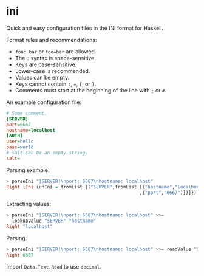 ini
=====

Quick and easy configuration files in the INI format for Haskell.

Format rules and recommendations:

* `foo: bar` or `foo=bar` are allowed.
* The `:` syntax is space-sensitive.
* Keys are case-sensitive.
* Lower-case is recommended.
* Values can be empty.
* Keys cannot contain `:`, `=`, `[`, or `]`.
* Comments must start at the beginning of the line with `;` or `#`.

An example configuration file:

``` ini
# Some comment.
[SERVER]
port=6667
hostname=localhost
[AUTH]
user=hello
pass=world
# Salt can be an empty string.
salt=
```

Parsing example:

``` haskell
> parseIni "[SERVER]\nport: 6667\nhostname: localhost"
Right (Ini {unIni = fromList [("SERVER",fromList [("hostname","localhost")
                                                 ,("port","6667")])]})
```

Extracting values:

``` haskell
> parseIni "[SERVER]\nport: 6667\nhostname: localhost" >>=
  lookupValue "SERVER" "hostname"
Right "localhost"
```

Parsing:

``` haskell
> parseIni "[SERVER]\nport: 6667\nhostname: localhost" >>= readValue "SERVER" "port" decimal
Right 6667
```

Import `Data.Text.Read` to use `decimal`.
